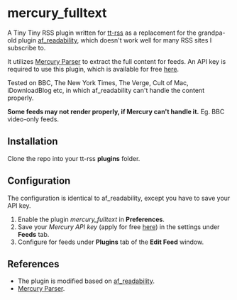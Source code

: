mercury_fulltext
==============
A Tiny Tiny RSS plugin written for [tt-rss](https://tt-rss.org/fox/tt-rss) as a replacement for the grandpa-old plugin [af_readability](https://tt-rss.org/fox/tt-rss), which doesn't work well for many RSS sites I subscribe to.

It utilizes [Mercury Parser](https://mercury.postlight.com/web-parser/) to extract the full content for feeds. An API key is required to use this plugin, which is available for free [here](https://mercury.postlight.com/web-parser/).

Tested on BBC, The New York Times, The Verge, Cult of Mac, iDownloadBlog etc, in which af_readability can't handle the content properly.

**Some feeds may not render properly, if Mercury can't handle it.** Eg. BBC video-only feeds.

Installation
------------------------

Clone the repo into your tt-rss **plugins** folder.

Configuration
------------------------
The configuration is identical to af_readability, except you have to save your API key.

1. Enable the plugin *mercury_fulltext* in **Preferences**.
2. Save your *Mercury API key* (apply for free [here](https://mercury.postlight.com/web-parser/)) in the settings under **Feeds** tab.
3. Configure for feeds under **Plugins** tab of the **Edit Feed** window.

References
------------------------

* The plugin is modified based on [af_readability](https://tt-rss.org/fox/tt-rss).
* [Mercury Parser](https://mercury.postlight.com/web-parser/).

